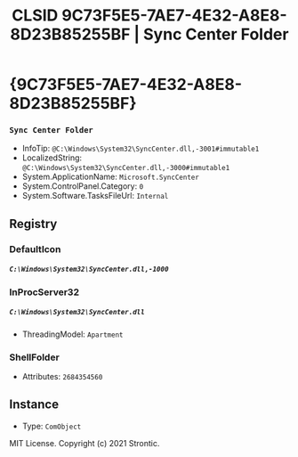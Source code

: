 ﻿---
title: "CLSID 9C73F5E5-7AE7-4E32-A8E8-8D23B85255BF | Sync Center Folder"
excerpt: What is COM-Object CLSID 9C73F5E5-7AE7-4E32-A8E8-8D23B85255BF?
---

# {9C73F5E5-7AE7-4E32-A8E8-8D23B85255BF}

### `Sync Center Folder`
* InfoTip: `@C:\Windows\System32\SyncCenter.dll,-3001#immutable1`
* LocalizedString: `@C:\Windows\System32\SyncCenter.dll,-3000#immutable1`
* System.ApplicationName: `Microsoft.SyncCenter`
* System.ControlPanel.Category: `0`
* System.Software.TasksFileUrl: `Internal`

## Registry


### DefaultIcon

##### `C:\Windows\System32\SyncCenter.dll,-1000`

### InProcServer32

##### `C:\Windows\System32\SyncCenter.dll`
* ThreadingModel: `Apartment`

### ShellFolder

* Attributes: `2684354560`

## Instance

* Type: `ComObject`

MIT License. Copyright (c) 2021 Strontic.


